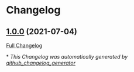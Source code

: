 # Changelog

## [1.0.0](https://github.com/codenamephp/chef.cookbook.gnome/tree/1.0.0) (2021-07-04)

[Full Changelog](https://github.com/codenamephp/chef.cookbook.gnome/compare/e480163df76d2bffc390ce1abee34734536a712c...1.0.0)



\* *This Changelog was automatically generated by [github_changelog_generator](https://github.com/github-changelog-generator/github-changelog-generator)*
